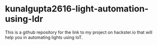# kunalgupta2616-light-automation-using-ldr
This is a github repository for the link to my project on hackster.io that will help you in automating lights using IoT.
